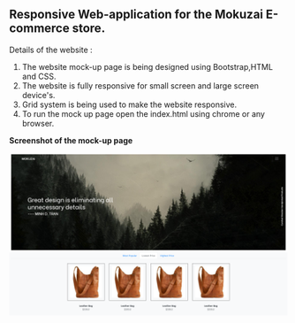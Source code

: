 ## Responsive Web-application for the Mokuzai E-commerce store.

Details of the website :
1. The website mock-up page is being designed using Bootstrap,HTML and CSS.
2. The website is fully responsive for small screen and large screen device's.
3. Grid system is being used to make the website responsive.
4. To run the mock up page open the index.html using chrome or any browser.

**Screenshot of the mock-up page**

![](Capture.PNG)